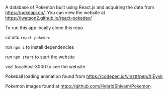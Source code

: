 A database of Pokemon built using React.js and acquiring the data from https://pokeapi.co/.
You can view the website at https://lwatson2.github.io/react-pokedex/

To run this app locally clone this repo

cd into `react-pokedex`

run `npm i` to install dependencies

run `npm start` to start the website

visit localhost:3000 to see the website

Pokeball loading animation found from https://codepen.io/vinztt/pen/XjEyvk

Pokemon images found at https://github.com/HybridShivam/Pokemon
